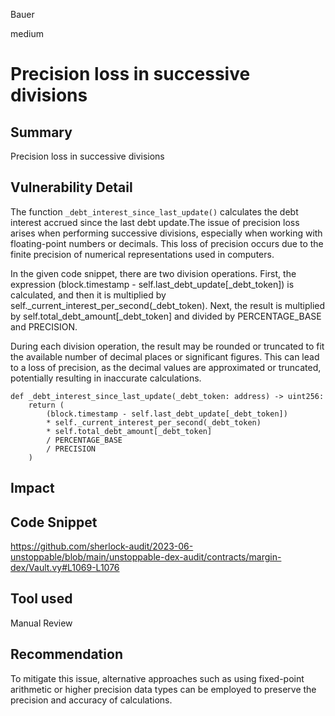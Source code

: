 Bauer

medium

# Precision loss in successive divisions

## Summary
Precision loss in successive divisions
## Vulnerability Detail
The function `_debt_interest_since_last_update()` calculates the debt interest accrued since the last debt update.The issue of precision loss arises when performing successive divisions, especially when working with floating-point numbers or decimals. This loss of precision occurs due to the finite precision of numerical representations used in computers.

In the given code snippet, there are two division operations. First, the expression (block.timestamp - self.last_debt_update[_debt_token]) is calculated, and then it is multiplied by self._current_interest_per_second(_debt_token). Next, the result is multiplied by self.total_debt_amount[_debt_token] and divided by PERCENTAGE_BASE and PRECISION.

During each division operation, the result may be rounded or truncated to fit the available number of decimal places or significant figures. This can lead to a loss of precision, as the decimal values are approximated or truncated, potentially resulting in inaccurate calculations.
```solidity
def _debt_interest_since_last_update(_debt_token: address) -> uint256:
    return (
        (block.timestamp - self.last_debt_update[_debt_token])
        * self._current_interest_per_second(_debt_token)
        * self.total_debt_amount[_debt_token]
        / PERCENTAGE_BASE
        / PRECISION
    )
```

## Impact

## Code Snippet
https://github.com/sherlock-audit/2023-06-unstoppable/blob/main/unstoppable-dex-audit/contracts/margin-dex/Vault.vy#L1069-L1076
## Tool used

Manual Review

## Recommendation
To mitigate this issue, alternative approaches such as using fixed-point arithmetic or higher precision data types can be employed to preserve the precision and accuracy of calculations.